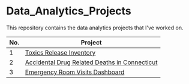 # Data_Analytics_Projects

This repository contains the data analytics projects that I've worked on.

| No. | Project|
|-------|------------------------|
|1| [Toxics Release Inventory](https://github.com/abrhame12/portfolio_projects/tree/main/Toxic_Releases_Inventory)|
|2| [Accidental Drug Related Deaths in Connecticut](https://github.com/abrhame12/portfolio_projects/tree/main/Accidental_overdoses_in_Conneticut)|
|3| [Emergency Room Visits Dashboard](https://github.com/abrhame12/portfolio_projects/tree/main/Emergency%20Room%20Visits%20Dashboard)
